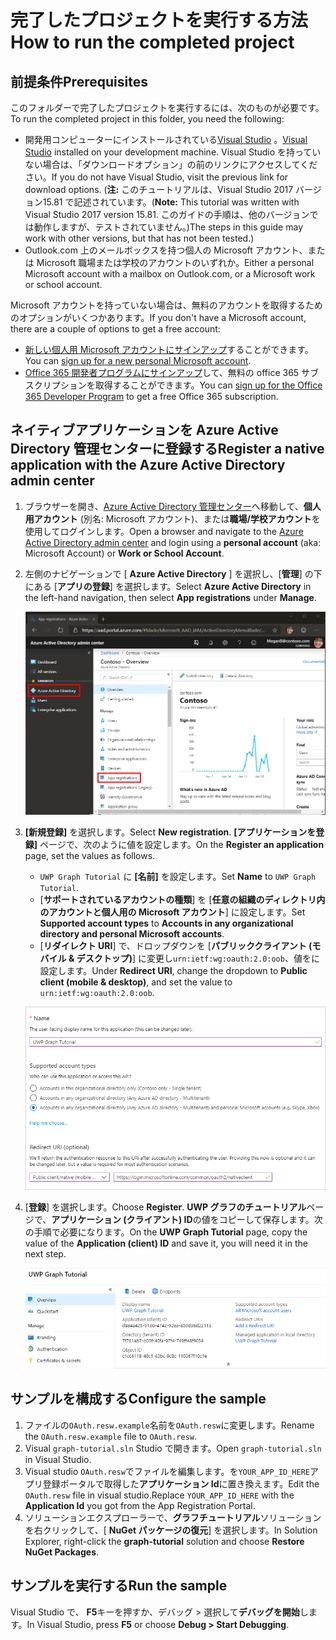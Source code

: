 # <a name="how-to-run-the-completed-project"></a><span data-ttu-id="33dcd-101">完了したプロジェクトを実行する方法</span><span class="sxs-lookup"><span data-stu-id="33dcd-101">How to run the completed project</span></span>

## <a name="prerequisites"></a><span data-ttu-id="33dcd-102">前提条件</span><span class="sxs-lookup"><span data-stu-id="33dcd-102">Prerequisites</span></span>

<span data-ttu-id="33dcd-103">このフォルダーで完了したプロジェクトを実行するには、次のものが必要です。</span><span class="sxs-lookup"><span data-stu-id="33dcd-103">To run the completed project in this folder, you need the following:</span></span>

- <span data-ttu-id="33dcd-104">開発用コンピューターにインストールされている[Visual Studio](https://visualstudio.microsoft.com/vs/) 。</span><span class="sxs-lookup"><span data-stu-id="33dcd-104">[Visual Studio](https://visualstudio.microsoft.com/vs/) installed on your development machine.</span></span> <span data-ttu-id="33dcd-105">Visual Studio を持っていない場合は、「ダウンロードオプション」の前のリンクにアクセスしてください。</span><span class="sxs-lookup"><span data-stu-id="33dcd-105">If you do not have Visual Studio, visit the previous link for download options.</span></span> <span data-ttu-id="33dcd-106">(**注:** このチュートリアルは、Visual Studio 2017 バージョン15.81 で記述されています。</span><span class="sxs-lookup"><span data-stu-id="33dcd-106">(**Note:** This tutorial was written with Visual Studio 2017 version 15.81.</span></span> <span data-ttu-id="33dcd-107">このガイドの手順は、他のバージョンでは動作しますが、テストされていません。)</span><span class="sxs-lookup"><span data-stu-id="33dcd-107">The steps in this guide may work with other versions, but that has not been tested.)</span></span>
- <span data-ttu-id="33dcd-108">Outlook.com 上のメールボックスを持つ個人の Microsoft アカウント、または Microsoft 職場または学校のアカウントのいずれか。</span><span class="sxs-lookup"><span data-stu-id="33dcd-108">Either a personal Microsoft account with a mailbox on Outlook.com, or a Microsoft work or school account.</span></span>

<span data-ttu-id="33dcd-109">Microsoft アカウントを持っていない場合は、無料のアカウントを取得するためのオプションがいくつかあります。</span><span class="sxs-lookup"><span data-stu-id="33dcd-109">If you don't have a Microsoft account, there are a couple of options to get a free account:</span></span>

- <span data-ttu-id="33dcd-110">[新しい個人用 Microsoft アカウントにサインアップ](https://signup.live.com/signup?wa=wsignin1.0&rpsnv=12&ct=1454618383&rver=6.4.6456.0&wp=MBI_SSL_SHARED&wreply=https://mail.live.com/default.aspx&id=64855&cbcxt=mai&bk=1454618383&uiflavor=web&uaid=b213a65b4fdc484382b6622b3ecaa547&mkt=E-US&lc=1033&lic=1)することができます。</span><span class="sxs-lookup"><span data-stu-id="33dcd-110">You can [sign up for a new personal Microsoft account](https://signup.live.com/signup?wa=wsignin1.0&rpsnv=12&ct=1454618383&rver=6.4.6456.0&wp=MBI_SSL_SHARED&wreply=https://mail.live.com/default.aspx&id=64855&cbcxt=mai&bk=1454618383&uiflavor=web&uaid=b213a65b4fdc484382b6622b3ecaa547&mkt=E-US&lc=1033&lic=1).</span></span>
- <span data-ttu-id="33dcd-111">[Office 365 開発者プログラムにサインアップ](https://developer.microsoft.com/office/dev-program)して、無料の office 365 サブスクリプションを取得することができます。</span><span class="sxs-lookup"><span data-stu-id="33dcd-111">You can [sign up for the Office 365 Developer Program](https://developer.microsoft.com/office/dev-program) to get a free Office 365 subscription.</span></span>

## <a name="register-a-native-application-with-the-azure-active-directory-admin-center"></a><span data-ttu-id="33dcd-112">ネイティブアプリケーションを Azure Active Directory 管理センターに登録する</span><span class="sxs-lookup"><span data-stu-id="33dcd-112">Register a native application with the Azure Active Directory admin center</span></span>

1. <span data-ttu-id="33dcd-113">ブラウザーを開き、[Azure Active Directory 管理センター](https://aad.portal.azure.com)へ移動して、**個人用アカウント** (別名: Microsoft アカウント)、または**職場/学校アカウント**を使用してログインします。</span><span class="sxs-lookup"><span data-stu-id="33dcd-113">Open a browser and navigate to the [Azure Active Directory admin center](https://aad.portal.azure.com) and login using a **personal account** (aka: Microsoft Account) or **Work or School Account**.</span></span>

1. <span data-ttu-id="33dcd-114">左側のナビゲーションで [ **Azure Active Directory** ] を選択し、[**管理**] の下にある [**アプリの登録**] を選択します。</span><span class="sxs-lookup"><span data-stu-id="33dcd-114">Select **Azure Active Directory** in the left-hand navigation, then select **App registrations** under **Manage**.</span></span>

    ![<span data-ttu-id="33dcd-115">アプリの登録のスクリーンショット</span><span class="sxs-lookup"><span data-stu-id="33dcd-115">A screenshot of the App registrations</span></span> ](/tutorial/images/aad-portal-app-registrations.png)

1. <span data-ttu-id="33dcd-116">**[新規登録]** を選択します。</span><span class="sxs-lookup"><span data-stu-id="33dcd-116">Select **New registration**.</span></span> <span data-ttu-id="33dcd-117">**[アプリケーションを登録]** ページで、次のように値を設定します。</span><span class="sxs-lookup"><span data-stu-id="33dcd-117">On the **Register an application** page, set the values as follows.</span></span>

    - <span data-ttu-id="33dcd-118">`UWP Graph Tutorial` に **[名前]** を設定します。</span><span class="sxs-lookup"><span data-stu-id="33dcd-118">Set **Name** to `UWP Graph Tutorial`.</span></span>
    - <span data-ttu-id="33dcd-119">[**サポートされているアカウントの種類**] を [**任意の組織のディレクトリ内のアカウントと個人用の Microsoft アカウント**] に設定します。</span><span class="sxs-lookup"><span data-stu-id="33dcd-119">Set **Supported account types** to **Accounts in any organizational directory and personal Microsoft accounts**.</span></span>
    - <span data-ttu-id="33dcd-120">[**リダイレクト URI**] で、ドロップダウンを [**パブリッククライアント (モバイル & デスクトップ)**] に変更し`urn:ietf:wg:oauth:2.0:oob`、値をに設定します。</span><span class="sxs-lookup"><span data-stu-id="33dcd-120">Under **Redirect URI**, change the dropdown to **Public client (mobile & desktop)**, and set the value to `urn:ietf:wg:oauth:2.0:oob`.</span></span>

    ![[アプリケーションの登録] ページのスクリーンショット](/tutorial/images/aad-register-app.png)

1. <span data-ttu-id="33dcd-122">[**登録**] を選択します。</span><span class="sxs-lookup"><span data-stu-id="33dcd-122">Choose **Register**.</span></span> <span data-ttu-id="33dcd-123">**UWP グラフのチュートリアル**ページで、**アプリケーション (クライアント) ID**の値をコピーして保存します。次の手順で必要になります。</span><span class="sxs-lookup"><span data-stu-id="33dcd-123">On the **UWP Graph Tutorial** page, copy the value of the **Application (client) ID** and save it, you will need it in the next step.</span></span>

    ![新しいアプリの登録のアプリケーション ID のスクリーンショット](/tutorial/images/aad-application-id.png)

## <a name="configure-the-sample"></a><span data-ttu-id="33dcd-125">サンプルを構成する</span><span class="sxs-lookup"><span data-stu-id="33dcd-125">Configure the sample</span></span>

1. <span data-ttu-id="33dcd-126">ファイルの`OAuth.resw.example`名前を`OAuth.resw`に変更します。</span><span class="sxs-lookup"><span data-stu-id="33dcd-126">Rename the `OAuth.resw.example` file to `OAuth.resw`.</span></span>
1. <span data-ttu-id="33dcd-127">Visual `graph-tutorial.sln` Studio で開きます。</span><span class="sxs-lookup"><span data-stu-id="33dcd-127">Open `graph-tutorial.sln` in Visual Studio.</span></span>
1. <span data-ttu-id="33dcd-128">Visual studio `OAuth.resw`でファイルを編集します。を`YOUR_APP_ID_HERE`アプリ登録ポータルで取得した**アプリケーション Id**に置き換えます。</span><span class="sxs-lookup"><span data-stu-id="33dcd-128">Edit the `OAuth.resw` file in visual studio.Replace `YOUR_APP_ID_HERE` with the **Application Id** you got from the App Registration Portal.</span></span>
1. <span data-ttu-id="33dcd-129">ソリューションエクスプローラーで、**グラフチュートリアル**ソリューションを右クリックして、[ **NuGet パッケージの復元**] を選択します。</span><span class="sxs-lookup"><span data-stu-id="33dcd-129">In Solution Explorer, right-click the **graph-tutorial** solution and choose **Restore NuGet Packages**.</span></span>

## <a name="run-the-sample"></a><span data-ttu-id="33dcd-130">サンプルを実行する</span><span class="sxs-lookup"><span data-stu-id="33dcd-130">Run the sample</span></span>

<span data-ttu-id="33dcd-131">Visual Studio で、 **F5**キーを押すか、デバッグ > 選択して**デバッグを開始**します。</span><span class="sxs-lookup"><span data-stu-id="33dcd-131">In Visual Studio, press **F5** or choose **Debug > Start Debugging**.</span></span>